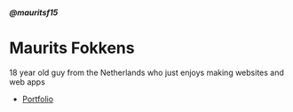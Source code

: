 ##### @mauritsf15
# Maurits Fokkens

18 year old guy from the Netherlands who just enjoys making websites and web apps

* [Portfolio](https://mauritsf15.github.io/portfolio/)